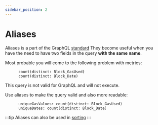 ```yaml
---
sidebar_position: 2
---
```


#  Aliases

Aliases is a part of the GraphQL [standard](https://spec.graphql.org/draft/#sec-Field-Alias)
They become useful when you have the need to have two fields in the query **with the same name**.

Most probable you will come to the following problem with metrics:

```
      count(distinct: Block_GasUsed)
      count(distinct: Block_Date)
```

This query is not valid for GraphQL and will not execute.

Use aliases to make the query valid and also more readable:

```
      uniqueGasValues: count(distinct: Block_GasUsed)
      uniqueDates: count(distinct: Block_Date)
```

:::tip
Aliases can also be used in [sorting](../sorting)
:::
